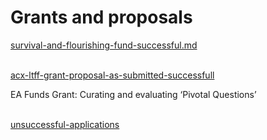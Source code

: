 # Grants and proposals



[survival-and-flourishing-fund-successful.md](survival-and-flourishing-fund-successful.md "mention")

\
[acx-ltff-grant-proposal-as-submitted-successfull](acx-ltff-grant-proposal-as-submitted-successfull/ "mention")

EA Funds Grant: Curating and evaluating ‘Pivotal Questions’

\
[unsuccessful-applications](unsuccessful-applications/ "mention")

